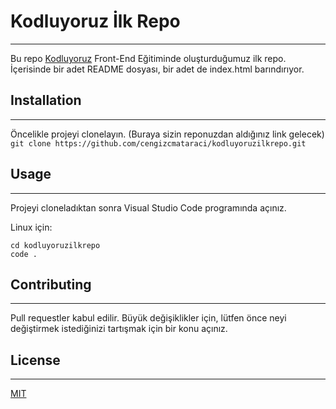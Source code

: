 # Kodluyoruz İlk Repo
***************
Bu repo [Kodluyoruz](kodluyoruz.org) Front-End Eğitiminde oluşturduğumuz ilk repo. İçerisinde bir adet README dosyası, bir adet de index.html barındırıyor.
## Installation
******************
Öncelikle projeyi clonelayın. (Buraya sizin reponuzdan aldığınız link gelecek)
`git clone https://github.com/cengizcmataraci/kodluyoruzilkrepo.git `
## Usage
*******************
Projeyi cloneladıktan sonra Visual Studio Code programında açınız.

Linux için:
```
cd kodluyoruzilkrepo
code .
```
## Contributing
******************
Pull requestler kabul edilir. Büyük değişiklikler için, lütfen önce neyi değiştirmek istediğinizi tartışmak için bir konu açınız.
## License
*****************
[MIT](https://choosealicense.com/licenses/mit/)

